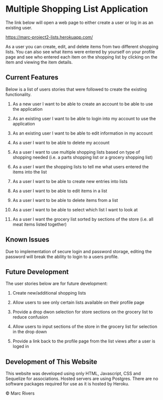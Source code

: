 # Multiple Shopping List Application


The link below will open a web page to either create a user or log in as an existing user.

https://marc-project2-lists.herokuapp.com/

As a user you can create, edit, and delete items from two different shopping lists. You can also see what items were entered by yourself on your profile page and see who entered each item on the shopping list by clicking on the item and viewing the item details.


## Current Features

Below is a list of users stories that were followed to create the existing functionality.

1. As a new user I want to be able to create an account to be able to use the application

2. As an existing user I want to be able to login into my account to use the application

3. As an existing user I want to be able to edit information in my account

4. As a user I want to be able to delete my account

5. As a user I want to use multiple shopping lists based on type of shopping needed (i.e. a parts shopping list or a grocery shopping list)

6. As a user I want the shopping lists to tell me what users entered the items into the list

7. As a user I want to be able to create new entries into lists

8. As a user I want to be able to edit items in a list

9. As a user I want to be able to delete items from a list

10. As a user I want to be able to select which list I want to look at

11. As a user I want the grocery list sorted by sections of the store (i.e. all meat items listed together)

## Known Issues

Due to implementation of secure login and password storage, editing the password will break the ability to login to a users profile.

## Future Development

The user stories below are for future development:

1. Create new/additional shopping lists

2. Allow users to see only certain lists available on their profile page

3. Provide a drop dwon selection for store sections on the grocery list to reduce confusion

4. Allow users to input sections of the store in the grocery list for selection in the drop down

5. Provide a link back to the profile page from the list views after a user is loged in


## Development of This Website

This website was developed using only HTML, Javascript, CSS and Sequelize for associations. Hosted servers are using Postgres. There are no software packages required for use as it is hosted by Heroku.


&copy; Marc Rivers